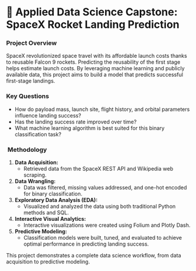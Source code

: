 # :rocket: Applied Data Science Capstone: SpaceX Rocket Landing Prediction

### Project Overview

SpaceX revolutionized space travel with its affordable launch costs thanks to reusable Falcon 9 rockets. Predicting the reusability of the first stage helps estimate launch costs. By leveraging machine learning and publicly available data, this project aims to build a model that predicts successful first-stage landings.

### Key Questions

* How do payload mass, launch site, flight history, and orbital parameters influence landing success?
* Has the landing success rate improved over time?
* What machine learning algorithm is best suited for this binary classification task?

### ️ Methodology

1. **Data Acquisition:**
    * Retrieved data from the SpaceX REST API and Wikipedia web scraping.
2. **Data Wrangling:**
    * Data was filtered, missing values addressed, and one-hot encoded for binary classification.
3. **Exploratory Data Analysis (EDA):**
    * Visualized and analyzed the data using both traditional Python methods and SQL.
4. **Interactive Visual Analytics:**
    * Interactive visualizations were created using Folium and Plotly Dash.
5. **Predictive Modeling:**
    * Classification models were built, tuned, and evaluated to achieve optimal performance in predicting landing success.

This project demonstrates a complete data science workflow, from data acquisition to predictive modeling.
